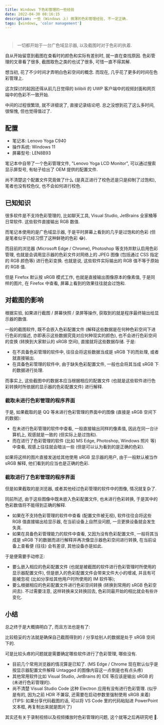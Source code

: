 ```yaml
---
title: Windows 下色彩管理的一些经验
date: 2022-04-30 08:16:15
description: 一些 (Windows 上) 微薄的色彩管理经验, 不一定正确.
tags: [windows, 'color management']
---
```


# 

> 一切都开始于一台广色域显示器, 以及截图时对于色彩的执着.

自从开始留意到截图在查看时的颜色和实际有差别时, 就一直在查找原因. 色彩管理的文章看了很多, 截图取色之类的也试了很多, 可惜一直不得其解.

想当初, 花了不少时间才弄明白色彩空间的概念. 而现在, 几乎花了更多的时间在色彩管理上.

这次探讨的起因还得从前几日觉得的 bilibili 的 UWP 客户端中的视频封面和网页端中的色彩不一致开始.

中间的过程很繁琐, 就不详细说了, 直接记录结论吧. 总之没想到花了这么多时间, 很惭愧, 但也觉得值过了.

## 配置

- 笔记本: Lenovo Yoga C940
- 操作系统: Windows 11
- 屏幕型号: LEN8B93

笔记本中自带了一个色彩管理文件, "Lenovo Yoga LCD Monitor", 可以通过搜索显示屏型号, 有帖子给出了 OEM 提供的配置文件.

尚不清楚这个配置文件究竟做了什么 (是真正进行了校色还是只是抑制了过饱和), 笔者也没有校色仪, 也不会如何进行校色.

## 已知知识

很多软件是不支持色彩管理的, 比如聊天工具, Visual Studio, JetBrains 全家桶等日常软件. 这些软件直接输出 RGB 数值.

而笔记本使用的是广色域显示器, 于是平时屏幕上看到的几乎是过饱和的色彩 (但是笔者似乎已经习惯了这种鲜艳的色彩 😂).

而目前的浏览器 (Microsoft Edge / Chrome), Photoshop 等支持并默认启用色彩管理, 也就是会调用显示器的色彩文件对网络上的 JPEG 图像 (包括通过 CSS 指定的 RGB 颜色等) 进行色彩变换. 也就是说, 这些软件实际输出的 RGB 值不等于原始的 RGB 值.

但是 Firefox 默认按 sRGB 模式工作, 也就是直接输出图像原本的像素值, 于是同样的图片, 在 Firefox 中查看, 屏幕上看到的效果往往就会过饱和.

## 对截图的影响

根据实验, 如果进行截图 / 屏幕快照 / 录屏等操作, 获取到的就是程序最终输出给显示器的数值.

一般的截图软件, 既不会嵌入色彩配置文件 (解释这些数据是在何种色彩空间下进行色彩的描述, 亦即表示这些数据究竟对应何种现实的颜色), 也不会进行色彩空间的变换 (转换到大家默认的 sRGB 空间), 直接就将这些数据存储. 于是:

- 在不具备色彩管理的软件中, 往往会将这些数据当成是 sRGB 下的而处理, 或者就直接输出.
- 在具备色彩管理的软件中, 由于缺失色彩配置文件, 一般也会将其当成 sRGB 下的数据进行处理.

而事实上, 这些截图中的数据本应当根据相应的配置文件 (也就是这些软件进行色彩转换时所依据的显示器的色彩配置文件) 进行解释.

### 截取未进行色彩管理的程序界面

于是, 如果截取的是 QQ 等未进行色彩管理的界面中的图像 (直接是 sRGB 空间下的数据):

- 在未进行色彩管理的软件中查看, 一般直接输出同样的像素值, 因此在同一台计算机上, 观感就是一致的 (但实际上是过饱和).
- 而在进行了色彩管理的软件 (比如 MS Edge, Photoshop, Windows 照片 等) 中查看, 观感上往往就会暗淡一些 (但是可以认为看到的是正确的色彩).

如果将这样的图片直接发送给其他使用 sRGB 显示器的用户, 由于一般默认被当作 sRGB 解释, 他们看到的应当也是正确的色彩.

### 截取进行了色彩管理的程序界面

但是如果截取的是浏览器, 或者其他经过色彩管理的软件中的图像, 情况就复杂了.

同前所述, 由于这些图像中既未嵌入色彩配置文件, 也未进行色彩转换, 于是其中的色彩数值将不能得到正确的解释.

- 如果在不支持色彩管理的软件中查看 (配置文件被无视), 软件往往会将这些 RGB 值直接输出给显示器, 在当前设备上自然没问题, 一旦更换设备就会发生失真.
- 如果在具备色彩管理能力的软件中查看, 又因为没有色彩配置文件, 一般将其当成是 sRGB 下的数据而进行解释并再次像显示器色彩空间进行转换, 在当前设备上查看便 (往往) 会有差谬, 其他设备亦是如此.

于是便需要手动修正: 

- 要么嵌入相应的色彩配置文件 (也就是被截图的软件进行色彩管理时所使用的显示器配置文件), 但是嵌入的色彩配置文件会带来文件大小的增减, 并且有可能被忽视 (比如分享给其他用户时所使用的 IM 软件等);
- 要么根据相应的色彩配置文件进行色彩空间转换 (转换到常用的 sRGB 色彩空间去). 不过需要注意, 这样转换来又转换回去, 色彩同最开始的相比就会有些许变化.

## 小结

总之终于是大概搞明白了, 而且方法也是有了:

比较稳妥的方法就是确保自己截图得到的 / 分享给别人的数据是处于 sRGB 空间下的.

可是比较头疼的问题就是需要确定哪些软件进行了色彩管理, 哪些没有.

- 目前几个常用浏览器的情况算是已知了. (MS Edge / Chrome 现在默认似乎是按显示器配置文件解释 Untagged 的图像内容这一点倒是也有点头疼)
- 其他常用软件比如 Visual Studio, JetBrains 的 IDE 等应该是输出 sRGB 的 (未进行色彩管理的).
- 尚不清楚 Visual Studio Code 这种 Electron 应用有没有进行色彩管理. (似乎是有的, 因为之前 HDR 不兼容, 还需要在启动参数里强制使用 sRGB 来着) (TIPS: 如果分享代码截图的话, 可以将 VS Code 里的代码粘贴进 PowerPoint 文本框, 再复制出来就是图片了)

其实还有关于录制视频以及视频播放时色彩管理的问题, 这个就等之后再研究吧 🤣.

